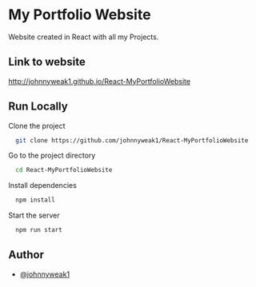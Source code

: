 
# My Portfolio Website

Website created in React with all my Projects.



## Link to website
http://johnnyweak1.github.io/React-MyPortfolioWebsite
## Run Locally

Clone the project

```bash
  git clone https://github.com/johnnyweak1/React-MyPortfolioWebsite
```

Go to the project directory

```bash
  cd React-MyPortfolioWebsite
```

Install dependencies

```bash
  npm install
```

Start the server

```bash
  npm run start
```


## Author

- [@johnnyweak1](https://www.github.com/johnnyweak1)

